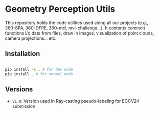 # Geometry Perception Utils

This repository holds the code utilities used along all our projects (e.g., 360-8PA, 360-DFPE, 360-mcl, mvl-challenge...). It contents common functions i/o data from files, draw in images, visualization of point clouds, camera projections... etc. 

## Installation
```sh 

pip install -e . # for dev mode
pip install . # for normal mode
```

## Versions

* `v1.0`: Version used in Ray-casting pseudo-labeling for ECCV24 submission 